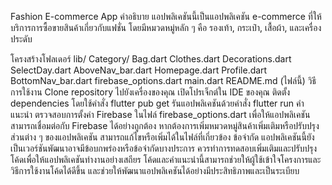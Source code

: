 Fashion E-commerce App
คำอธิบาย
แอปพลิเคชันนี้เป็นแอปพลิเคชัน e-commerce ที่ให้บริการการซื้อขายสินค้าเกี่ยวกับแฟชั่น โดยมีหมวดหมู่หลัก ๆ คือ รองเท้า, กระเป๋า, เสื้อผ้า, และเครื่องประดับ

โครงสร้างโฟลเดอร์
lib/
Category/
Bag.dart
Clothes.dart
Decorations.dart
SelectDay.dart
AboveNav_bar.dart
Homepage.dart
Profile.dart
BottomNav_bar.dart
firebase_options.dart
main.dart
README.md (ไฟล์นี้)
วิธีการใช้งาน
Clone repository ไปยังเครื่องของคุณ
เปิดโปรเจ็กต์ใน IDE ของคุณ
ติดตั้ง dependencies โดยใช้คำสั่ง flutter pub get
รันแอปพลิเคชันด้วยคำสั่ง flutter run
คำแนะนำ
ตรวจสอบการตั้งค่า Firebase ในไฟล์ firebase_options.dart เพื่อให้แอปพลิเคชันสามารถเชื่อมต่อกับ Firebase ได้อย่างถูกต้อง
หากต้องการเพิ่มหมวดหมู่สินค้าเพิ่มเติมหรือปรับปรุงส่วนต่าง ๆ ของแอปพลิเคชัน สามารถแก้ไขหรือเพิ่มได้ในไฟล์ที่เกี่ยวข้อง
ข้อจำกัด
แอปพลิเคชันนี้ยังเป็นเวอร์ชันพัฒนาอาจมีข้อบกพร่องหรือข้อจำกัดบางประการ
ควรทำการทดสอบเพิ่มเติมและปรับปรุงโค้ดเพื่อให้แอปพลิเคชันทำงานอย่างเสถียร
โค้ดและคำแนะนำนี้สามารถช่วยให้ผู้ใช้เข้าใจโครงการและวิธีการใช้งานโค้ดได้ดีขึ้น และช่วยให้พัฒนาแอปพลิเคชันได้อย่างมีประสิทธิภาพและเป็นระเบียบ
